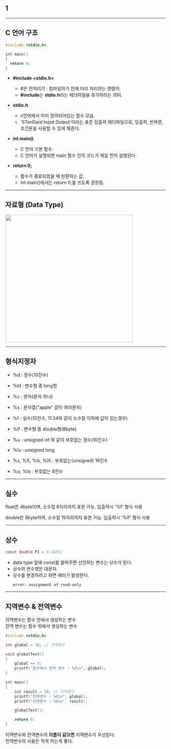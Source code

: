 ## **1**

___

## **C 언어 구조**

```c
#include <stdio.h>

int main()
{  
  return 0;
}
```

- **#include <stdio.h>**
    - #은 전처리기 : 컴파일하기 전에 미리 처리하는 명령어.
    - **#include**는 **stdio.h**라는 헤더파일을 추가하라는 의미.

- **stdio.h**  
    - c언어에서 이미 정의되어있는 함수 모음.
    - 'STanDard Input Output'이라는 표준 입출력 헤더파일으로, 입출력, 반복문, 조건문을 사용할 수 있게 해준다.

- **int main()**
    - C 언어 기본 함수.
    - C 언어가 실행되면 main 함수 안의 코드가 제일 먼저 실행된다.

- **return 0;**
    - 함수가 종료되었을 때 반환하는 값.
    - int main()에서는 return 0;를 쓰도록 권장됨.

___

## **자료형 (Data Type)**

<img src="https://user-images.githubusercontent.com/66513003/131234364-3f3cf8c8-1065-453f-963d-299588700a87.png" width="400">


___


## **형식지정자**

- %d : 정수(10진수)

- %ld : 변수형 중 long형

- %c : 문자(문자 하나)

- %s : 문자열("apple" 같이 여러문자)

- %f : 실수(10진수, 11.34와 같이 소수점 이하에 값이 있는경우)

- %lf : 변수형 중 double형(8byte)

- %u : unsigned int 와 같이 부호없는 정수(10진수)

- %lu : unsigned long

- %x, %X, %lx, %lX : 부호없는(unsigned) 16진수

- %o, %lo : 부호없는 8진수

___


## **실수**

float은 4byte이며, 소수점 6자리까지 표현 가능. 입출력시 '%f' 형식 사용

double은 8byte이며, 소수점 15자리까지 표현 가능. 입출력시 '%lf' 형식 사용

___

## **상수**

```c
const double PI = 3.1415;
```

- data type 앞에 const를 붙여주면 선언하는 변수는 상수가 된다.
- 상수의 변수명은 대문자.
- 상수를 변경하려고 하면 에러가 발생한다.
    ```
    error: assignment of read-only
    ```
    
___


## **지역변수 & 전역변수**

지역변수는 함수 안에서 생성하는 변수  
전역 변수는 함수 밖에서 생성하는 변수

```c
#include <stdio.h>

int global = 10; // 전역변수

void globalTest()
{
	global += 5;
	printf("함수에서 전역 변수 : %d\n", global);
}

int main()
{
	int result = 10; // 지역변수
	printf("전역변수 : %d\n", global);
	printf("지역변수 : %d\n", result);

	globalTest();

	return 0;
}
```

지역변수와 전역변수의 **이름이 같으면** 지역변수가 우선된다.  
전역변수의 사용은 적게 하는게 좋다.

